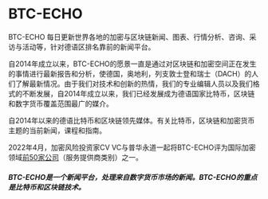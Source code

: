 # 

# BTC-ECHO

BTC-ECHO 每日更新世界各地的加密与区块链新闻、图表、行情分析、咨询、采访与活动等，针对德语区排名靠前的新闻平台。

自2014年成立以来，BTC-ECHO的愿景一直是通过对区块链和加密空间正在发生的事情进行最新报告和分析，使德国，奥地利，列支敦士登和瑞士（DACH）的人们了解最新情况。由于我们对技术和创新的热情，我们的专业编辑人员以及我们格式的不断发展，自2014年成立以来，我们已经发展成为德语国家比特币，区块链和数字货币覆盖范围最广的媒介。

 自2014年以来的德语比特币和区块链领先媒体。有关比特币，区块链和加密货币主题的当前新闻，课程和指南。

2022年4月，加密风险投资家CV VC与普华永道一起将BTC-ECHO评为国际加密领域[前50家公司](https://www.pwc.ch/en/insights/cv-vc-global-report-2022.html)（服务提供商类别）之一。

##### ‎BTC-ECHO是‎**‎一个新闻平台，处理来自数字货币市场的新闻‎**‎。BTC-ECHO的重点是比特币和区块链技术。‎



